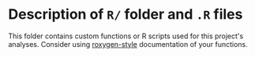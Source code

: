 # Description of `R/` folder and `.R` files

This folder contains custom functions or R scripts used for this project's
analyses. Consider using [roxygen-style](https://roxygen2.r-lib.org/) 
documentation of your functions.
